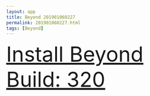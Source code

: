 ```yaml
---
layout: app
title: Beyond 201901060227
permalink: 201901060227.html
tags: [Beyond]
---
```

<div class="pure-g">
    <div class="pure-u-1-1" style="font-size: 4em">
        <a class="pure-button-primary" href="itms-services://?action=download-manifest&url=https%3A%2F%2Flitsungyisigono.github.io%2FTestScript%2Fmanifests%2F201901060227.plist"><i class="fa fa-download" aria-hidden="true"></i>Install Beyond Build: 320</a>
    </div>
</div>